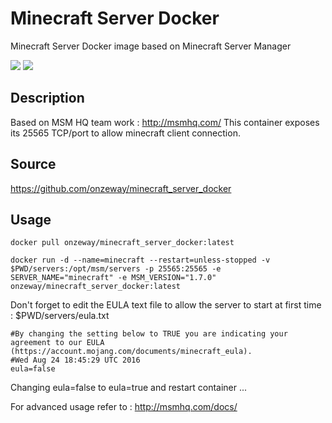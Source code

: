 # Minecraft Server Docker
Minecraft Server Docker image based on Minecraft Server Manager

[![](https://images.microbadger.com/badges/image/onzeway/minecraft_server_docker.svg)](http://microbadger.com/images/onzeway/minecraft_server_docker "Get your own image badge on microbadger.com")
[![](https://images.microbadger.com/badges/version/onzeway/minecraft_server_docker.svg)](http://microbadger.com/images/onzeway/minecraft_server_docker "Get your own version badge on microbadger.com")

## Description
Based on MSM HQ team work : http://msmhq.com/
This container exposes its 25565 TCP/port to allow minecraft client connection.

## Source
https://github.com/onzeway/minecraft_server_docker

## Usage
```
docker pull onzeway/minecraft_server_docker:latest
```

```
docker run -d --name=minecraft --restart=unless-stopped -v $PWD/servers:/opt/msm/servers -p 25565:25565 -e SERVER_NAME="minecraft" -e MSM_VERSION="1.7.0" onzeway/minecraft_server_docker:latest
```
Don't forget to edit the EULA text file to allow the server to start at first time :
$PWD/servers/eula.txt

```
#By changing the setting below to TRUE you are indicating your agreement to our EULA (https://account.mojang.com/documents/minecraft_eula).
#Wed Aug 24 18:45:29 UTC 2016
eula=false
```

Changing eula=false to eula=true and restart container ...

For advanced usage refer to : http://msmhq.com/docs/
